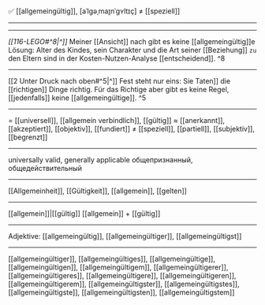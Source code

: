 ✅ [[allgemeingültig]], [aˈlɡəˌmaɪ̯nˈɡʏltɪç] ≠ [[speziell]]

---
---

*[[116-LEGO#^8|^]]* Meiner [[Ansicht]] nach gibt es keine [[allgemeingültig]]e Lösung: Alter des Kindes, sein Charakter und die Art seiner [[Beziehung]] `zu` den Eltern sind in der Kosten-Nutzen-Analyse [[entscheidend]]. ^8





---

[[2 Unter Druck nach oben#^5|^]] Fest steht nur eins: Sie Taten]] die [[richtigen]] Dinge richtig. Für das Richtige aber gibt es keine Regel, [[jedenfalls]] keine [[allgemeingültige]]. ^5

---

= [[universell]], [[allgemein verbindlich]], [[gültig]]
≈ [[anerkannt]], [[akzeptiert]], [[objektiv]], [[fundiert]]
≠ [[speziell]], [[partiell]], [[subjektiv]], [[begrenzt]]

---

universally valid, generally applicable
общепризнанный, общедействительный

---

[[Allgemeinheit]], [[Gültigkeit]], [[allgemein]], [[gelten]]

---

[[allgemein]]|[[gültig]]
[[allgemein]] + [[gültig]]

---

Adjektive: [[allgemeingültig]], [[allgemeingültiger]], [[allgemeingültigst]]

---

[[allgemeingültiger]], [[allgemeingültiges]], [[allgemeingültige]], [[allgemeingültigen]], [[allgemeingültigem]], [[allgemeingültigerer]], [[allgemeingültigeres]], [[allgemeingültigere]], [[allgemeingültigeren]], [[allgemeingültigerem]], [[allgemeingültigster]], [[allgemeingültigstes]], [[allgemeingültigste]], [[allgemeingültigsten]], [[allgemeingültigstem]]
